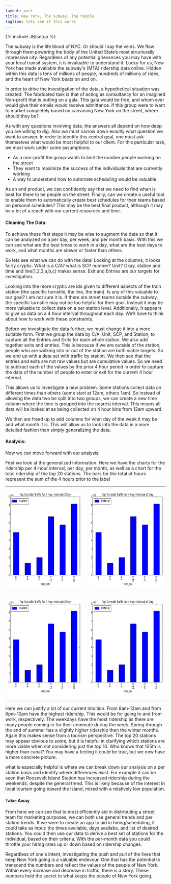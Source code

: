 ```yaml
---
layout: post
title: New York, The Subway, The People
tagline: lets see if this works
---
```

{% include JB/setup %}

The subway is the life blood of NYC. Or should I say the veins. We flow through them powering the body of the United State’s most structurally impressive city. Regardless of any potential grievances you may have with your local transit system, it is invaluable to understand it. Lucky for us, New York has made available the subway's (MTA) ridership data online. Hidden within this data is tens of millions of people, hundreds of millions of rides, and the heart of New York beats on and on.

In order to drive the investigation of the data, a hypothetical situation was created. The fabricated task is that of acting as consultancy for an imagined Non-profit that is putting on a gala. This gala would be free, and whom ever would give their emails would receive admittance. If this group were to want to market completely based on canvasing New York on the street, where should they be? 

As with any questions involving data, the answers all depend on how deep you are willing to dig. Also we must narrow down exactly what question we want to answer. In order to identify this central goal, one must ask themselves what would be most helpful to our client. For this particular task, we must work under some assumptions: 

* As a non-profit the group wants to limit the number people working on the street
* They want to maximize the success of the individuals that are currently working
* A way to understand how to automate scheduling would be valuable 

As an end product, we can confidently say that we need to find when is best for there to be people on the street. Finally, can we create a useful tool to enable them to automatically create best schedules for their teams based on personal schedules? This may be the best final product, although  it may be a bit of a reach with our current resources and time. 

<h4>Cleaning The Data:</h4>

To achieve these first steps it may be wise to augment the data so that it can be analyzed on a per day, per week, and per month basis. With this we can see what are the best times to work in a day, what are the best days to work, and what months are slower or faster than others. 

So lets see what we can do with the data! Looking at the columns, it looks fairly cryptic. What is a C/A? what is SCP number? Unit? Okay, station and time and line(1,2,3,a,b,c) makes sense. Exit and Entries are our targets for investigation. 

Looking into the more cryptic are ids given to different aspects of the train station (the specific turnstile, the line, the train). Is any of this valuable to our goal? I am not sure it is. If there are street teams outside the subway, the specific turnstile may not be too helpful for their goal. Instead it may be more valuable to collect data on a per station level. Additionally, It appears to give us data on a 4 hour interval throughout each day. We’ll have to think about how to work with these constraints. 

Before we investigate the data further, we must change it into a more suitable form. First we group the data by C/A, Unit, SCP, and Station, to capture all the Entries and Exits for each whole station. We also add together exits and entries. This is because if we are outside of the station, people who are walking into or out of the station are both viable targets. So we end up with a data set with traffic by station. We then see that the entries and exits are not raw values but are cumulative values. So we need to subtract each of the values by the prior 4 hour period in order to capture the data of the number of people to enter or exit for the current 4 hour interval. 

This allows us to investigate a new problem. Some stations collect data on different times than others (some start at 12am, others 1am). So instead of allowing the data two be split into two groups, we can create a new time column where the time is grouped into the nearest interval. This means all data will be looked at as being collected on 4 hour bins from 12am upward. 

We then are freed up to add columns for what day of the week it may be and what month it is. This will allow us to look into the data in a more detailed fashion than simply generalizing the data. 

<h4>Analysis:</h4>

Now we can move forward with our analysis. 

First we look at the generalized information. Here we have the charts for the ridership per 4-hour interval, per day, per month, as well as a chart for the total ridership of the top 20 stations. The bars for the total of hours represent the sum of the 4 hours prior to the label

<table cellspacing="50">
    <tr>
        <td>
            <p><img src="/assets/images/top_hours.png" alt="top hours" height="300" width="300"/></p>
        </td>
        <td>
        </td>
        <td>
            <p><img src="/assets/images/top_hours.png" alt="top hours" height="300" width="300"/></p>
        </td>
    </tr>
    <tr>
        <td>
            <p><img src="/assets/images/top_hours.png" alt="top hours" height="300" width="300"/></p>
        </td>
        <td>
        </td>
        <td>
            <p><img src="/assets/images/top_hours.png" alt="top hours" height="300" width="300"/></p>
        </td>
    </tr>
</table>

Here we can justify a lot of our current intuition. From 8am-12am and from 6pm-10pm have the highest ridership. This would be for going to and from work, respectively. The weekdays have the most ridership as there are many people coming in for their commute during the week. Spring through the end of summer has a slightly higher ridership then the winter months. Again this makes sense from a tourism perspective. The top 20 stations may appear obvious to some, but it is helpful in clarifying which stations are more viable when not considering just the top 10. Who knows that 125th is higher than canal? You may have a feeling it could be true, but we now have a more concrete picture. 

what is especially helpful is where we can break down our analysis on a per station basis and identify where differences exist. For example it can be seen that Roosevelt Island Station has increased ridership during the weekends, despite the general trend. This is likely because of the interest in local tourism going toward the island, mixed with a relatively low population. 

<h4>Take-Away</h4>

From here we can see that to most efficiently aid in distributing a street team for marketing purposes, we can both use general trends and per station trends. If we were to create an app to aid in hiring/scheduling, it could take as input: the times available, days availabe, and list of desired stations. You could then use our data to derive a best set of stations for the individual, based on their criteria. With the per-month data you could throttle your hiring rates up or down based on ridership changes. 

Regardless of one's intent, investigating the push and pull of the lives that keep New York going is a valuable endevour. One that has the potential to transcend the numbers and reflect the values of the people of New York. Within every increase and decrease in traffic, there is a story. These numbers hold the secret to what keeps the people of New York going. 

